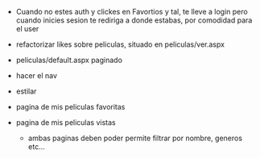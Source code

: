 - Cuando no estes auth y clickes en Favortios y tal, te lleve a login pero cuando inicies sesion te rediriga a donde estabas, por comodidad para el user
- refactorizar likes sobre peliculas, situado en peliculas/ver.aspx
- peliculas/default.aspx paginado
- hacer el nav
- estilar

- pagina de mis peliculas favoritas
- pagina de mis peliculas vistas
    - ambas paginas deben poder permite filtrar por nombre, generos etc...
